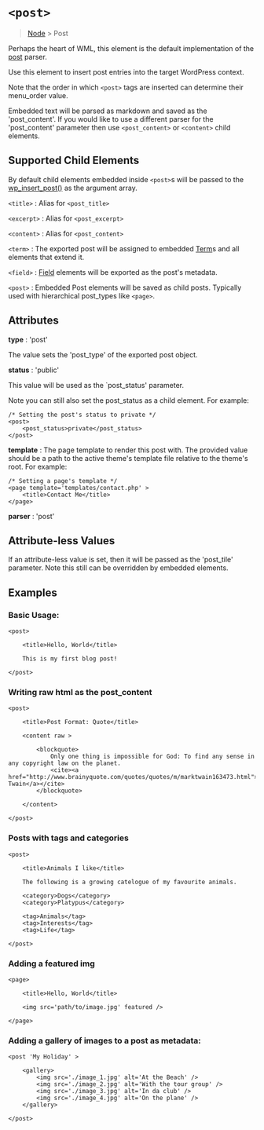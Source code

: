 # `<post>`

> [Node](./node.md) > Post

Perhaps the heart of WML, this element is the default implementation of the [post](../parsers/post.md) parser.

Use this element to insert post entries into the target WordPress context.

Note that the order in which `<post>` tags are inserted can determine their menu_order value.

Embedded text will be parsed as markdown and saved as the 'post_content'. If you would like to use a different parser for the 'post_content' parameter then use `<post_content>` or `<content>` child elements.

## Supported Child Elements

By default child elements embedded inside `<post>`s will be passed to the [wp_insert_post()](https://developer.wordpress.org/reference/functions/wp_insert_post/) as the argument array.

`<title>` : Alias for `<post_title>`

`<excerpt>` : Alias for `<post_excerpt>`

`<content>` : Alias for `<post_content>`

`<term>` : The exported post will be assigned to embedded [Term](./term.md)s and all elements that extend it.

`<field>` : [Field](./field.md) elements will be exported as the post's metadata.

`<post>` : Embedded Post elements will be saved as child posts. Typically used with hierarchical post_types like `<page>`.

## Attributes

**type** : 'post'

The value sets the 'post_type' of the exported post object.

**status** : 'public'

This value will be used as the `post_status' parameter.

Note you can still also set the post_status as a child element. For example:

```
/* Setting the post's status to private */
<post>
    <post_status>private</post_status>
</post>
```

**template** : The page template to render this post with. The provided value should be a path to the active theme's template file relative to the theme's root. For example:

```
/* Setting a page's template */
<page template='templates/contact.php' >
    <title>Contact Me</title>
</page>
```

**parser** : 'post'

## Attribute-less Values

If an attribute-less value is set, then it will be passed as the 'post_tile' parameter. Note this still can be overridden by embedded elements.

## Examples

### Basic Usage:

```
<post>

    <title>Hello, World</title>

    This is my first blog post!

</post>
```

### Writing raw html as the post_content

```
<post>

    <title>Post Format: Quote</title>

    <content raw >

        <blockquote>
            Only one thing is impossible for God: To find any sense in any copyright law on the planet.
            <cite><a href="http://www.brainyquote.com/quotes/quotes/m/marktwain163473.html">Mark Twain</a></cite>
        </blockquote>

    </content>

</post>
```

### Posts with tags and categories

```
<post>

    <title>Animals I like</title>

    The following is a growing catelogue of my favourite animals.

    <category>Dogs</category>
    <category>Platypus</category>

    <tag>Animals</tag>
    <tag>Interests</tag>
    <tag>Life</tag>

</post>
```

### Adding a featured img

```
<page>

    <title>Hello, World</title>

    <img src='path/to/image.jpg' featured />

</page>
```

### Adding a gallery of images to a post as metadata:

```
<post 'My Holiday' >

    <gallery>
        <img src='./image_1.jpg' alt='At the Beach' />
        <img src='./image_2.jpg' alt='With the tour group' />
        <img src='./image_3.jpg' alt='In da club' />
        <img src='./image_4.jpg' alt='On the plane' />
    </gallery>

</post>
```
